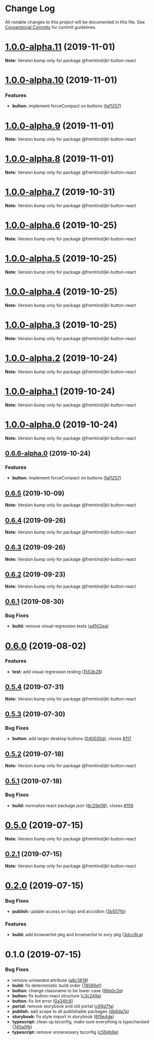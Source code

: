 # Change Log

All notable changes to this project will be documented in this file.
See [Conventional Commits](https://conventionalcommits.org) for commit guidelines.

# [1.0.0-alpha.11](https://github.com/fremtind/jokul/compare/@fremtind/jkl-button-react@1.0.0-alpha.10...@fremtind/jkl-button-react@1.0.0-alpha.11) (2019-11-01)

**Note:** Version bump only for package @fremtind/jkl-button-react





# [1.0.0-alpha.10](https://github.com/fremtind/jokul/compare/@fremtind/jkl-button-react@0.6.5...@fremtind/jkl-button-react@1.0.0-alpha.10) (2019-11-01)


### Features

* **button:** implement forceCompact on buttons ([faf1257](https://github.com/fremtind/jokul/commit/faf1257))





# [1.0.0-alpha.9](https://github.com/fremtind/jokul/compare/@fremtind/jkl-button-react@1.0.0-alpha.8...@fremtind/jkl-button-react@1.0.0-alpha.9) (2019-11-01)

**Note:** Version bump only for package @fremtind/jkl-button-react





# [1.0.0-alpha.8](https://github.com/fremtind/jokul/compare/@fremtind/jkl-button-react@1.0.0-alpha.7...@fremtind/jkl-button-react@1.0.0-alpha.8) (2019-11-01)

**Note:** Version bump only for package @fremtind/jkl-button-react





# [1.0.0-alpha.7](https://github.com/fremtind/jokul/compare/@fremtind/jkl-button-react@1.0.0-alpha.6...@fremtind/jkl-button-react@1.0.0-alpha.7) (2019-10-31)

**Note:** Version bump only for package @fremtind/jkl-button-react





# [1.0.0-alpha.6](https://github.com/fremtind/jokul/compare/@fremtind/jkl-button-react@1.0.0-alpha.5...@fremtind/jkl-button-react@1.0.0-alpha.6) (2019-10-25)

**Note:** Version bump only for package @fremtind/jkl-button-react





# [1.0.0-alpha.5](https://github.com/fremtind/jokul/compare/@fremtind/jkl-button-react@1.0.0-alpha.4...@fremtind/jkl-button-react@1.0.0-alpha.5) (2019-10-25)

**Note:** Version bump only for package @fremtind/jkl-button-react





# [1.0.0-alpha.4](https://github.com/fremtind/jokul/compare/@fremtind/jkl-button-react@1.0.0-alpha.3...@fremtind/jkl-button-react@1.0.0-alpha.4) (2019-10-25)

**Note:** Version bump only for package @fremtind/jkl-button-react





# [1.0.0-alpha.3](https://github.com/fremtind/jokul/compare/@fremtind/jkl-button-react@1.0.0-alpha.2...@fremtind/jkl-button-react@1.0.0-alpha.3) (2019-10-25)

**Note:** Version bump only for package @fremtind/jkl-button-react





# [1.0.0-alpha.2](https://github.com/fremtind/jokul/compare/@fremtind/jkl-button-react@1.0.0-alpha.1...@fremtind/jkl-button-react@1.0.0-alpha.2) (2019-10-24)

**Note:** Version bump only for package @fremtind/jkl-button-react





# [1.0.0-alpha.1](https://github.com/fremtind/jokul/compare/@fremtind/jkl-button-react@1.0.0-alpha.0...@fremtind/jkl-button-react@1.0.0-alpha.1) (2019-10-24)

**Note:** Version bump only for package @fremtind/jkl-button-react





# [1.0.0-alpha.0](https://github.com/fremtind/jokul/compare/@fremtind/jkl-button-react@0.6.6-alpha.0...@fremtind/jkl-button-react@1.0.0-alpha.0) (2019-10-24)

**Note:** Version bump only for package @fremtind/jkl-button-react





## [0.6.6-alpha.0](https://github.com/fremtind/jokul/compare/@fremtind/jkl-button-react@0.6.5...@fremtind/jkl-button-react@0.6.6-alpha.0) (2019-10-24)


### Features

* **button:** implement forceCompact on buttons ([faf1257](https://github.com/fremtind/jokul/commit/faf1257))





## [0.6.5](https://github.com/fremtind/jokul/compare/@fremtind/jkl-button-react@0.6.4...@fremtind/jkl-button-react@0.6.5) (2019-10-09)

**Note:** Version bump only for package @fremtind/jkl-button-react





## [0.6.4](https://github.com/fremtind/jokul/compare/@fremtind/jkl-button-react@0.6.3...@fremtind/jkl-button-react@0.6.4) (2019-09-26)

**Note:** Version bump only for package @fremtind/jkl-button-react





## [0.6.3](https://github.com/fremtind/jokul/compare/@fremtind/jkl-button-react@0.6.2...@fremtind/jkl-button-react@0.6.3) (2019-09-26)

**Note:** Version bump only for package @fremtind/jkl-button-react





## [0.6.2](https://github.com/fremtind/jokul/compare/@fremtind/jkl-button-react@0.6.1...@fremtind/jkl-button-react@0.6.2) (2019-09-23)

**Note:** Version bump only for package @fremtind/jkl-button-react





## [0.6.1](https://github.com/fremtind/jokul/compare/@fremtind/jkl-button-react@0.6.0...@fremtind/jkl-button-react@0.6.1) (2019-08-30)


### Bug Fixes

* **build:** remove visual regression tests ([a4502ea](https://github.com/fremtind/jokul/commit/a4502ea))





# [0.6.0](https://github.com/fremtind/jokul/compare/@fremtind/jkl-button-react@0.5.4...@fremtind/jkl-button-react@0.6.0) (2019-08-02)


### Features

* **test:** add visual regression testing ([1553b28](https://github.com/fremtind/jokul/commit/1553b28))





## [0.5.4](https://github.com/fremtind/jokul/compare/@fremtind/jkl-button-react@0.5.3...@fremtind/jkl-button-react@0.5.4) (2019-07-31)

**Note:** Version bump only for package @fremtind/jkl-button-react





## [0.5.3](https://github.com/fremtind/jokul/compare/@fremtind/jkl-button-react@0.5.2...@fremtind/jkl-button-react@0.5.3) (2019-07-30)


### Bug Fixes

* **button:** add larger desktop buttons ([040030d](https://github.com/fremtind/jokul/commit/040030d)), closes [#117](https://github.com/fremtind/jokul/issues/117)





## [0.5.2](https://github.com/fremtind/jokul/compare/@fremtind/jkl-button-react@0.5.1...@fremtind/jkl-button-react@0.5.2) (2019-07-18)

**Note:** Version bump only for package @fremtind/jkl-button-react





## [0.5.1](https://github.com/fremtind/jokul/compare/@fremtind/jkl-button-react@0.5.0...@fremtind/jkl-button-react@0.5.1) (2019-07-18)


### Bug Fixes

* **build:** normalize react package.json ([6c29e08](https://github.com/fremtind/jokul/commit/6c29e08)), closes [#156](https://github.com/fremtind/jokul/issues/156)





# [0.5.0](https://github.com/fremtind/jokul/compare/@fremtind/jkl-button-react@0.2.1...@fremtind/jkl-button-react@0.5.0) (2019-07-15)

**Note:** Version bump only for package @fremtind/jkl-button-react





## [0.2.1](https://github.com/fremtind/jokul/compare/@fremtind/jkl-button-react@0.2.0...@fremtind/jkl-button-react@0.2.1) (2019-07-15)

**Note:** Version bump only for package @fremtind/jkl-button-react





# [0.2.0](https://github.com/fremtind/jokul/compare/@fremtind/jkl-button-react@0.1.0...@fremtind/jkl-button-react@0.2.0) (2019-07-15)

### Bug Fixes

-   **publish:** update access on logo and accodion ([3b557fb](https://github.com/fremtind/jokul/commit/3b557fb))

### Features

-   **build:** add browserlist pkg and browserlist to evry pkg ([3dcc9ca](https://github.com/fremtind/jokul/commit/3dcc9ca))

# 0.1.0 (2019-07-15)

### Bug Fixes

-   remove unneeded attribute ([a8c3619](https://github.com/fremtind/jokul/commit/a8c3619))
-   **build:** fix deterministic build order ([78566ef](https://github.com/fremtind/jokul/commit/78566ef))
-   **button:** change classname to be lower case ([66e0c2e](https://github.com/fremtind/jokul/commit/66e0c2e))
-   **button:** fix button-react structure ([c3c249a](https://github.com/fremtind/jokul/commit/c3c249a))
-   **button:** fix lint error ([0a34fc8](https://github.com/fremtind/jokul/commit/0a34fc8))
-   **portal:** remove storybook and old portal ([c69d7fa](https://github.com/fremtind/jokul/commit/c69d7fa))
-   **publish:** add scope to all publishable packages ([db6da7a](https://github.com/fremtind/jokul/commit/db6da7a))
-   **storybook:** fix style import in storybook ([6f9e4de](https://github.com/fremtind/jokul/commit/6f9e4de))
-   **typescript:** clean up tsconfig, make sure everything is typechecked ([745a0fb](https://github.com/fremtind/jokul/commit/745a0fb))
-   **typescript:** remove unnecessary tsconfig ([c594b9e](https://github.com/fremtind/jokul/commit/c594b9e))
